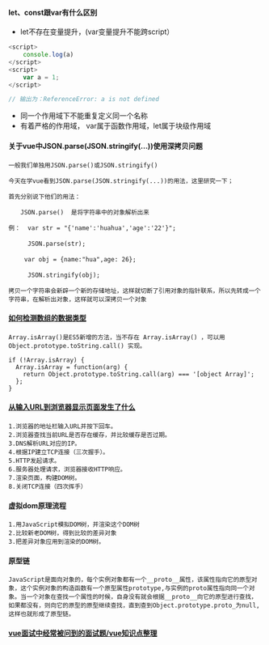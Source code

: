 #### let、const跟var有什么区别
- let不存在变量提升，(var变量提升不能跨script）
```js
<script>
    console.log(a)
</script>
<script>
    var a = 1;
</script>

// 输出为：ReferenceError: a is not defined
```
- 同一个作用域下不能重复定义同一个名称
- 有着严格的作用域， var属于函数作用域，let属于块级作用域


#### 关于vue中JSON.parse(JSON.stringify(...))使用深拷贝问题
```
一般我们单独用JSON.parse()或JSON.stringify()

今天在学vue看到JSON.parse(JSON.stringify(...))的用法，这里研究一下；

首先分别说下他们的用法：

　　JSON.parse()  是将字符串中的对象解析出来

例：  var str = "{'name':'huahua','age':'22'}";

　　  JSON.parse(str);

　　 var obj = {name:"hua",age: 26};

　　  JSON.stringify(obj);

拷贝一个字符串会新辟一个新的存储地址，这样就切断了引用对象的指针联系，所以先转成一个字符串，在解析出对象，这样就可以深拷贝一个对象
```

#### [如何检测数组的数据类型](https://github.com/Advanced-Frontend/Daily-Interview-Question/issues/23)
```
Array.isArray()是ES5新增的方法，当不存在 Array.isArray() ，可以用 Object.prototype.toString.call() 实现。

if (!Array.isArray) {
  Array.isArray = function(arg) {
    return Object.prototype.toString.call(arg) === '[object Array]';
  };
}
```

#### [从输入URL到浏览器显示页面发生了什么](https://www.cnblogs.com/yuanzhiguo/p/8119470.html)
```
1.浏览器的地址栏输入URL并按下回车。
2.浏览器查找当前URL是否存在缓存，并比较缓存是否过期。
3.DNS解析URL对应的IP。
4.根据IP建立TCP连接（三次握手）。
5.HTTP发起请求。
6.服务器处理请求，浏览器接收HTTP响应。
7.渲染页面，构建DOM树。
8.关闭TCP连接（四次挥手）
```

#### 虚拟dom原理流程
```
1.用JavaScript模拟DOM树，并渲染这个DOM树
2.比较新老DOM树，得到比较的差异对象
3.把差异对象应用到渲染的DOM树。

```

#### 原型链
```
JavaScript是面向对象的，每个实例对象都有一个__proto__属性，该属性指向它的原型对象，这个实例对象的构造函数有一个原型属性prototype,与实例的proto属性指向同一个对象。当一个对象在查找一个属性的时候，自身没有就会根据__proto__向它的原型进行查找，如果都没有，则向它的原型的原型继续查找，直到查到Object.prototype.proto_为null,这样也就形成了原型链。

```

#### [vue面试中经常被问到的面试题/vue知识点整理](https://segmentfault.com/a/1190000016344599#item-8)

